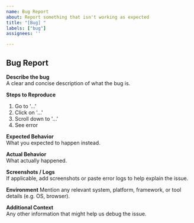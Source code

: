 ```yaml
---
name: Bug Report
about: Report something that isn't working as expected
title: "[Bug] "
labels: ["bug"]
assignees: ''

---
```


## Bug Report

**Describe the bug**  
A clear and concise description of what the bug is.

**Steps to Reproduce**
1. Go to '...'
2. Click on '...'
3. Scroll down to '...'
4. See error

**Expected Behavior**  
What you expected to happen instead.

**Actual Behavior**  
What actually happened.

**Screenshots / Logs**  
If applicable, add screenshots or paste error logs to help explain the issue.

**Environment**
Mention any relevant system, platform, framework, or tool details (e.g. OS, browser).

**Additional Context**  
Any other information that might help us debug the issue.
